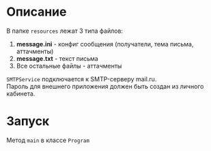 # Описание
В папке `resources` лежат 3 типа файлов:
1. **message.ini** - конфиг сообщения (получатели, тема письма, аттачменты)
2. **message.txt** - текст письма
3. Все остальные файлы - аттачменты

`SMTPService` подключается к SMTP-серверу mail.ru.  
Пароль для внешнего приложения должен быть создан из личного кабинета.

# Запуск
Метод `main` в классе `Program`



